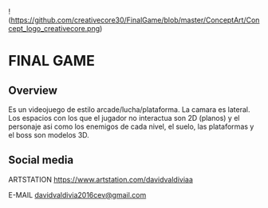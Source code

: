 !(https://github.com/creativecore30/FinalGame/blob/master/ConceptArt/Concept_logo_creativecore.png)


# FINAL GAME

## Overview
Es un videojuego de estilo arcade/lucha/plataforma. La camara es lateral. Los espacios con los que el jugador no interactua son 2D (planos) y el personaje asi como  los enemigos de cada nivel, el suelo, las plataformas y el boss son modelos 3D.



## Social media

 ARTSTATION https://www.artstation.com/davidvaldiviaa
 
 E-MAIL davidvaldivia2016cev@gmail.com
